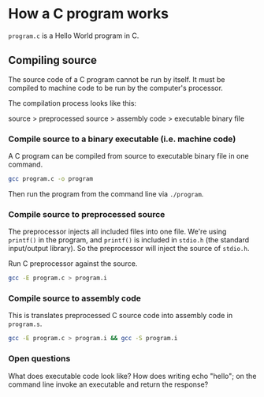 # How a C program works

`program.c` is a Hello World program in C.

## Compiling source

The source code of a C program cannot be run by itself. It must be compiled to machine code to be run by the computer's processor.

The compilation process looks like this:

source > preprocessed source > assembly code > executable binary file

### Compile source to a binary executable (i.e. machine code)

A C program can be compiled from source to executable binary file in one command.

```bash
gcc program.c -o program
```

Then run the program from the command line via `./program`.

### Compile source to preprocessed source

The preprocessor injects all included files into one file. We're using `printf()` in the program, and `printf()` is included in `stdio.h` (the standard input/output library). So the preprocessor will inject the source of `stdio.h`.

Run C preprocessor against the source.

```bash
gcc -E program.c > program.i
```

### Compile source to assembly code

This is translates preprocessed C source code into assembly code in `program.s`.

```bash
gcc -E program.c > program.i && gcc -S program.i
```

### Open questions

What does executable code look like? How does writing echo "hello"; on the command
line invoke an executable and return the response?